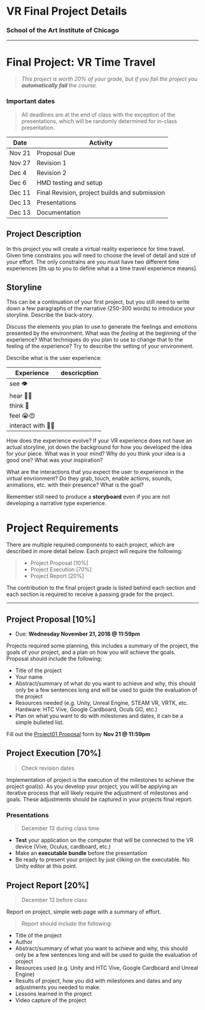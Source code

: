 # VR Final Project Details
### School of the Art Institute of Chicago


---
# Final Project: VR Time Travel
> *This project is worth 20% of your grade, but if you fail the project you **automatically fail** the course.*



### Important dates

> All deadlines are at the end of class with the exception of the presentations, which will be randomly determined for in-class presentation.

|Date |Activity|
| ----| ----- |
Nov 21 | Proposal Due
Nov 27 | Revision 1 
Dec 4 | Revision 2 
Dec 6 | HMD testing and setup
Dec 11 | Final Revision, project builds and submission
Dec 13 | Presentations 
Dec 13 | Documentation


## Project Description 
In this project you will create a virtual reality experience for time travel.  Given time constrains you will need to choose the level of detail and size of your effort.  The only constrains are you must have two different time experiences [its up to you to define what a a time travel experience means]. 

## Storyline
This can be a continuation of your first project, but you still need to write down a few paragraphs of the narrative (250-300 words) to introduce your storyline. Describe the back-story. 

Discuss the elements you plan to use to generate the feelings and emotions presented by the environment. 
What was the *feeling* at the beginning of the experience? What techniques do you plan to use to change that to the feeling of the experience? Try to describe the setting of your environment. 

Describe what is the user experience:

| Experience | descricption |
|- | - |
| see 👁 | |
| hear 👂🏼 | |
| think 🧠| |
| feel 😭😍 | |
| interact with 👋🏻 | |

How does the experience evolve? If your VR experience does not have an actual storyline, jot down the background for how you developed the idea for your piece. What was in your mind? Why do you think your idea is a good one? What was your inspiration? 

What are the interactions that you expect the user to experience in the virtual envrionment? Do they grab, touch, enable actions, sounds, animations, etc. with their presence? What is the goal?

Remember still need to produce a **storyboard** even if you are not developing a narrative type experience.

# Project Requirements

There are multiple required components to each project, which are described in more detail below. Each project will require the following:

> - Project Proposal [10%]
> - Project Execution [70%]
> - Project Report [20%]

The contribution to the final project grade is listed behind each section and each section is required to receive a passing grade for the project.

_______

## Project Proposal [10%]
* Due: **Wednesday November 21, 2018 @ 11:59pm**

Projects required some planning, this includes a summary of the project, the goals of your project, and a plan on how you will achieve the goals. Proposal should include the following:

 - Title of the project
 - Your name
 - Abstract/summary of what do you want to achieve and why, this should only be a few sentences long and will be used to guide the evaluation of the project
 - Resources needed (e.g. Unity,  Unreal Engine, STEAM VR, VRTK, etc. Hardware: HTC Vive, Google Cardboard, Oculs GO, etc.)
 - Plan on what you want to do with milestones and dates, it can be a simple bulleted list.

Fill out the [Project01 Proposal](https://goo.gl/forms/vWfRcBTA8Oqx1Z8D2) form by **Nov 21 @ 11:59pm**

## Project Execution [70%] 
> Check revision dates

Implementation of project is the execution of the milestones to achieve the project goal(s).  As you develop your project, you will be applying an iterative process that will likely require the adjustment of milestones and goals.  These adjustments should be captured in your projects final report.

### Presentations
> December 13 during class time

- **Test** your application on the computer that will be connected to the VR device (Vive, Oculus, cardboard, etc.)
- Make an **executable bundle** before the presentation
- Be ready to present your project by just cliking on the executable. No Unity editor at this point.

## Project Report [20%] 
> December 13 before class

Report on project, simple web page with a summary of effort. 
> Report should include the following: 
 - Title of the project
 - Author
 - Abstract/summary of what you want to achieve and why, this should only be a few sentences long and will be used to guide the evaluation of project
 - Resources used (e.g. Unity and HTC Vive, Google Cardboard and Unreal Engine)
 - Results of project, how you did with milestones and dates and any adjustments you needed to make.
 - Lessons learned in the project
 - Video capture of the project
